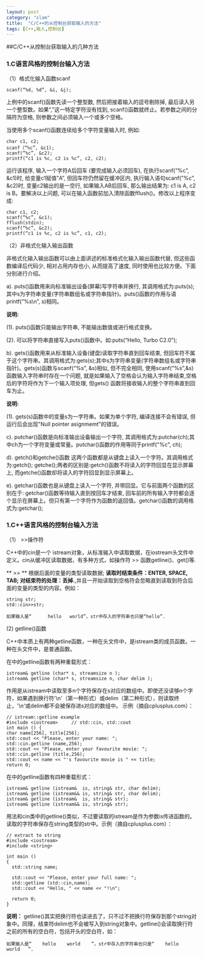 ```yaml
---
layout: post
category: "slam"
title:  "C/C++的从控制台获取输入的方法"
tags: [C++,输入,控制台]
---
```


##C/C++从控制台获取输入的几种方法

### 1.C语言风格的控制台输入方法

（1）格式化输入函数scanf

	scanf(“%d, %d”, &i, &j);

   上例中的scanf()函数先读一个整型数, 然后把接着输入的逗号剔除掉, 最后读入另一个整型数。如果“,”这一特定字符没有找到, scanf()函数就终止。若参数之间的分隔符为空格, 则参数之间必须输入一个或多个空格。

<!-- more -->

   当使用多个scanf()函数连续给多个字符变量输入时, 例如:

	char c1, c2;
	scanf（“%c”, &c1);
	scanf(“%c”, &c2);
	printf(“c1 is %c, c2 is %c”, c2, c2);

   运行该程序, 输入一个字符A后回车 (要完成输入必须回车), 在执行scanf(“%c”, &c1)时, 给变量c1赋值”A”, 但回车符仍然留在缓冲区内, 执行输入语句scanf(”%c”, &c2)时, 变量c2输出的是一空行, 如果输入AB后回车, 那么输出结果为: c1 is A, c2 is B。要解决以上问题, 可以在输入函数前加入清除函数fflush()。修改以上程序变成:

	char c1, c2;
	scanf(“%c”, &c1);
	fflush(stdin);
	scanf(“%c”, &c2);
	printf(“c1 is %c, c2 is %c”, c1, c2);

（2）非格式化输入输出函数

   非格式化输入输出函数可以由上面讲述的标准格式化输入输出函数代替, 但这些函数编译后代码少, 相对占用内存也小, 从而提高了速度, 同时使用也比较方便。下面分别进行介绍。

   a). puts()函数用来向标准输出设备(屏幕)写字符串并换行, 其调用格式为:puts(s);其中s为字符串变量(字符串数组名或字符串指针)。puts()函数的作用与语printf(”%s\n”, s)相同。

**说明:**

   (1). puts()函数只能输出字符串, 不能输出数值或进行格式变换。

   (2). 可以将字符串直接写入puts()函数中。如:puts(“Hello, Turbo C2.0”);

   b). gets()函数用来从标准输入设备(键盘)读取字符串直到回车结束, 但回车符不属于这个字符串。其调用格式为:gets(s);其中s为字符串变量(字符串数组名或字符串指针)。gets(s)函数与scanf(“%s”, &s)相似, 但不完全相同, 使用scanf(“%s”,&s)函数输入字符串时存在一个问题, 就是如果输入了空格会认为输入字符串结束,空格后的字符将作为下一个输入项处理, 但gets() 函数将接收输入的整个字符串直到回车为止。
 
**说明:**

   (1). gets(s)函数中的变量s为一字符串。如果为单个字符, 编译连接不会有错误, 但运行后会出现"Null pointer asignmemt"的错误。

   c). putchar()函数是向标准输出设备输出一个字符, 其调用格式为:putchar(ch);其中ch为一个字符变量或常量。putchar()函数的作用等同于printf("%c", ch);

   d).  getch()和getche()函数  这两个函数都是从键盘上读入一个字符。其调用格式为:getch(); getche();两者的区别是:getch()函数不将读入的字符回显在显示屏幕上, 而getche()函数却将读入的字符回显到显示屏幕上。

   e). getchar()函数也是从键盘上读入一个字符, 并带回显。它与前面两个函数的区别在于: getchar()函数等待输入直到按回车才结束, 回车前的所有输入字符都会逐个显示在屏幕上。但只有第一个字符作为函数的返回值。getchar()函数的调用格式为:getchar();


### 1.C++语言风格的控制台输入方法

（1） >>操作符

   C++中的cin是一个 istream对象，从标准输入中读取数据，在iostream头文件中定义。cin从缓冲区读取数据，有多种方式，如操作符 >>  函数getline()、get()等.

   ** >> ** 根据后面的变量的类型读取数据; **读取时结束条件：ENTER, SPACE, TAB; 对结束符的处理：丢掉.**,并且一开始读取到空格符会忽略直到读取到符合后面的变量的类型的内容。例如：

	string str;
	std::cin>>str;

	如果输入是“      hello   world”，str中存入的字符串也只是“hello”.

   (2) getline()函数

   C++中本质上有两种getline函数，一种在头文件<istream>中，是istream类的成员函数。一种在头文件<string>中，是普通函数。

   在<istream>中的getline函数有两种重载形式：

	istream& getline (char* s, streamsize n );
	istream& getline (char* s, streamsize n, char delim );

   作用是从istream中读取至多n个字符保存在s对应的数组中。即使还没读够n个字符，如果遇到换行符'\n'（第一种形式）或delim（第二种形式），则读取终止，'\n'或delim都不会被保存进s对应的数组中。 示例（摘自cplusplus.com）：

	// istream::getline example
	#include <iostream>     // std::cin, std::cout	
	int main () {
	char name[256], title[256]; 
	std::cout << "Please, enter your name: ";
	std::cin.getline (name,256); 
	std::cout << "Please, enter your favourite movie: ";
	std::cin.getline (title,256);
	std::cout << name << "'s favourite movie is " << title;
	return 0;

   在<string>中的getline函数有四种重载形式：

	istream& getline (istream&  is, string& str, char delim);
	istream& getline (istream&& is, string& str, char delim);
	istream& getline (istream&  is, string& str);
	istream& getline (istream&& is, string& str);

   用法和cin类中的getline()类似，不过要读取的istream是作为参数is传进函数的。读取的字符串保存在string类型的str中。示例（摘自cplusplus.com）：

	// extract to string
	#include <iostream>
	#include <string>
	 
	int main ()
	{
	  std::string name;
	 
	  std::cout << "Please, enter your full name: ";
	  std::getline (std::cin,name);
	  std::cout << "Hello, " << name << "!\n";
	 
	  return 0;
	}

  **说明：**
	getline()其实把换行符也读进去了，只不过不把换行符保存到那个string对象中。同理，结束符delim也不会被写入到string对象中。getline()会读取换行符之前的所有的空白符，包括开头的空白符，如：

	如果输入是“    hello    world    ”，str中存入的字符串也只是“    hello    world   ”.




